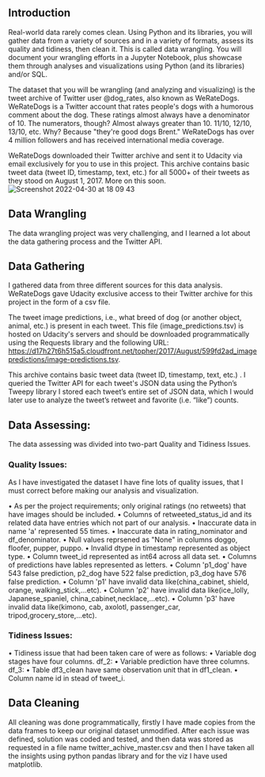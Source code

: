 ## Introduction

Real-world data rarely comes clean. Using Python and its libraries, you will gather data from a variety of sources and in a variety of formats, assess its quality and tidiness, then clean it. This is called data wrangling. You will document your wrangling efforts in a Jupyter Notebook, plus showcase them through analyses and visualizations using Python (and its libraries) and/or SQL.

The dataset that you will be wrangling (and analyzing and visualizing) is the tweet archive of Twitter user @dog_rates, also known as WeRateDogs. WeRateDogs is a Twitter account that rates people's dogs with a humorous comment about the dog. These ratings almost always have a denominator of 10. The numerators, though? Almost always greater than 10. 11/10, 12/10, 13/10, etc. Why? Because "they're good dogs Brent." WeRateDogs has over 4 million followers and has received international media coverage.

WeRateDogs downloaded their Twitter archive and sent it to Udacity via email exclusively for you to use in this project. This archive contains basic tweet data (tweet ID, timestamp, text, etc.) for all 5000+ of their tweets as they stood on August 1, 2017. More on this soon.
![Screenshot 2022-04-30 at 18 09 43](https://user-images.githubusercontent.com/52135942/166113345-b45411ad-8df6-442a-8157-93ca0da7015a.png)

## Data Wrangling
The data wrangling project was very challenging, and I learned a lot about the data gathering process and the Twitter API.

## Data Gathering
I gathered data from three different sources for this data analysis. WeRateDogs gave Udacity exclusive access to their Twitter archive for this project in the form of a csv file.

The tweet image predictions, i.e., what breed of dog (or another object, animal, etc.) is present in each tweet. This file (image_predictions.tsv) is hosted on Udacity's servers and should be downloaded programmatically using the Requests library and the following URL:
https://d17h27t6h515a5.cloudfront.net/topher/2017/August/599fd2ad_imagepredictions/image-predictions.tsv.

This archive contains basic tweet data (tweet ID, timestamp, text, etc.) . I queried the Twitter API for each tweet's JSON data using the Python’s Tweepy library I stored each tweet’s entire set of JSON data, which I would later use to analyze the tweet’s retweet and favorite (i.e. “like”) counts.

## Data Assessing:

The data assessing was divided into two-part Quality and Tidiness Issues.

### Quality Issues:

As I have investigated the dataset I have fine lots of quality issues, that I must correct before
making our analysis and visualization.

• As per the project requirements; only original ratings (no retweets) that have images should be included.
• Columns of retweeted_status_id and its related data have entries which not part of our analysis.
• Inaccurate data in name 'a' represented 55 times.
• Inaccurate data in rating_nominator and df_denominator.
• Null values reprsened as "None" in columns doggo, floofer, pupper, puppo.
• Invalid dtype in timestamp represented as object type.
• Column tweet_id represented as int64 across all data set.
• Columns of predictions have lables represented as letters.
• Column 'p1_dog' have 543 false prediction, p2_dog have 522 false prediction, p3_dog have 576 false prediction.
• Column 'p1' have invalid data like(china_cabinet, shield, orange, walking_stick,...etc).
• Column 'p2' have invalid data like(ice_lolly, Japanese_spaniel, china_cabinet,necklace,...etc).
• Column 'p3' have invalid data like(kimono, cab, axolotl, passenger_car, tripod,grocery_store,...etc).

### Tidiness Issues:
• Tidiness issue that had been taken care of were as follows:
• Variable dog stages have four columns. df_2:
• Variable prediction have three columns. df_3:
• Table df3_clean have same observation unit that in df1_clean.
• Column name id in stead of tweet_i.

## Data Cleaning

All cleaning was done programmatically, firstly I have made copies from the data frames to keep our original dataset unmodified. After each issue was defined, solution was coded and tested, and then data was stored as requested in a file name twitter_achive_master.csv and then I have taken all the insights using python pandas library and for the viz I have used
matplotlib.
